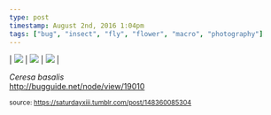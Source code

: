 ```yaml
---
type: post
timestamp: August 2nd, 2016 1:04pm
tags: ["bug", "insect", "fly", "flower", "macro", "photography"]
---
```


| <img src="https://saturdayxiii.github.io/media/148360085304_1.jpg"/> | <img src="https://saturdayxiii.github.io/media/148360085304_2.jpg"/> | <img src="https://saturdayxiii.github.io/media/148360085304_3.jpg"/> |

<i>Ceresa basalis</i><br/>
<a href="http://bugguide.net/node/view/19010" target="_blank">http://bugguide.net/node/view/19010</a>
 
  
<small>source: https://saturdayxiii.tumblr.com/post/148360085304</small>